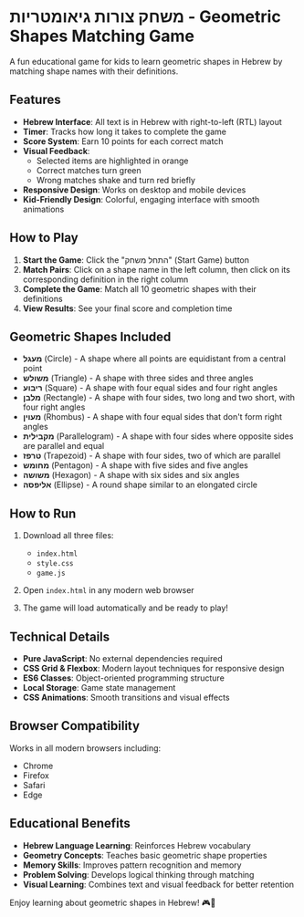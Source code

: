 # משחק צורות גיאומטריות - Geometric Shapes Matching Game

A fun educational game for kids to learn geometric shapes in Hebrew by matching shape names with their definitions.

## Features

- **Hebrew Interface**: All text is in Hebrew with right-to-left (RTL) layout
- **Timer**: Tracks how long it takes to complete the game
- **Score System**: Earn 10 points for each correct match
- **Visual Feedback**: 
  - Selected items are highlighted in orange
  - Correct matches turn green
  - Wrong matches shake and turn red briefly
- **Responsive Design**: Works on desktop and mobile devices
- **Kid-Friendly Design**: Colorful, engaging interface with smooth animations

## How to Play

1. **Start the Game**: Click the "התחל משחק" (Start Game) button
2. **Match Pairs**: Click on a shape name in the left column, then click on its corresponding definition in the right column
3. **Complete the Game**: Match all 10 geometric shapes with their definitions
4. **View Results**: See your final score and completion time

## Geometric Shapes Included

- **מעגל** (Circle) - A shape where all points are equidistant from a central point
- **משולש** (Triangle) - A shape with three sides and three angles
- **ריבוע** (Square) - A shape with four equal sides and four right angles
- **מלבן** (Rectangle) - A shape with four sides, two long and two short, with four right angles
- **מעוין** (Rhombus) - A shape with four equal sides that don't form right angles
- **מקבילית** (Parallelogram) - A shape with four sides where opposite sides are parallel and equal
- **טרפז** (Trapezoid) - A shape with four sides, two of which are parallel
- **מחומש** (Pentagon) - A shape with five sides and five angles
- **משושה** (Hexagon) - A shape with six sides and six angles
- **אליפסה** (Ellipse) - A round shape similar to an elongated circle

## How to Run

1. Download all three files:
   - `index.html`
   - `style.css`
   - `game.js`

2. Open `index.html` in any modern web browser

3. The game will load automatically and be ready to play!

## Technical Details

- **Pure JavaScript**: No external dependencies required
- **CSS Grid & Flexbox**: Modern layout techniques for responsive design
- **ES6 Classes**: Object-oriented programming structure
- **Local Storage**: Game state management
- **CSS Animations**: Smooth transitions and visual effects

## Browser Compatibility

Works in all modern browsers including:
- Chrome
- Firefox
- Safari
- Edge

## Educational Benefits

- **Hebrew Language Learning**: Reinforces Hebrew vocabulary
- **Geometry Concepts**: Teaches basic geometric shape properties
- **Memory Skills**: Improves pattern recognition and memory
- **Problem Solving**: Develops logical thinking through matching
- **Visual Learning**: Combines text and visual feedback for better retention

Enjoy learning about geometric shapes in Hebrew! 🎮📐 